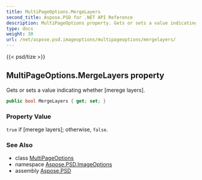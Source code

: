 ```yaml
---
title: MultiPageOptions.MergeLayers
second_title: Aspose.PSD for .NET API Reference
description: MultiPageOptions property. Gets or sets a value indicating whether merege layers
type: docs
weight: 30
url: /net/aspose.psd.imageoptions/multipageoptions/mergelayers/
---
```

{{< psd/tize >}}
## MultiPageOptions.MergeLayers property

Gets or sets a value indicating whether [merege layers].

```csharp
public bool MergeLayers { get; set; }
```

### Property Value

`true` if [merege layers]; otherwise, `false`.

### See Also

* class [MultiPageOptions](../)
* namespace [Aspose.PSD.ImageOptions](../../multipageoptions/)
* assembly [Aspose.PSD](../../../)


